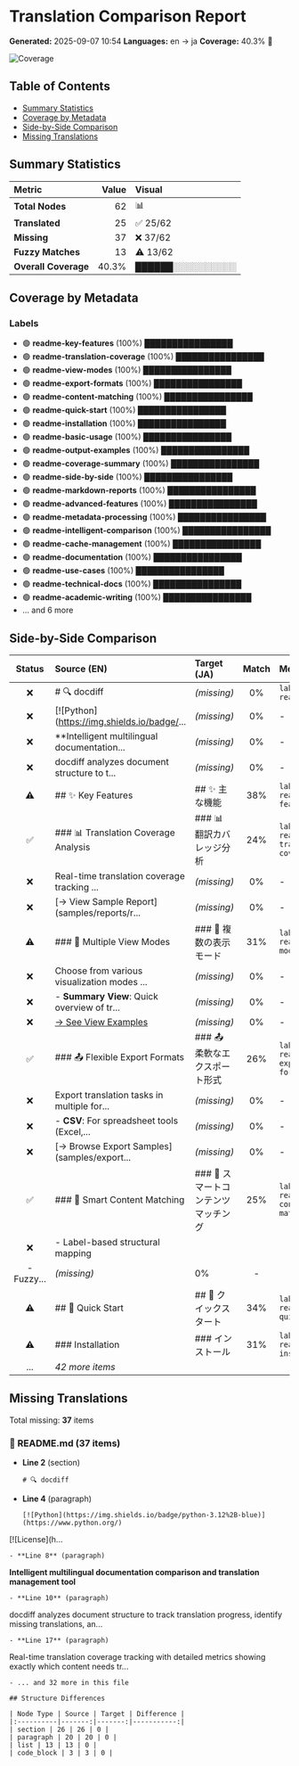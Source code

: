 # Translation Comparison Report

**Generated:** 2025-09-07 10:54
**Languages:** en → ja
**Coverage:** 40.3% 🔴

![Coverage](https://img.shields.io/badge/coverage-40.3%25-red)

## Table of Contents

- [Summary Statistics](#summary-statistics)
- [Coverage by Metadata](#coverage-by-metadata)
- [Side-by-Side Comparison](#side-by-side-comparison)
- [Missing Translations](#missing-translations)

## Summary Statistics

| Metric | Value | Visual |
|:-------|------:|:-------|
| **Total Nodes** | 62 | 📊 |
| **Translated** | 25 | ✅ 25/62 |
| **Missing** | 37 | ❌ 37/62 |
| **Fuzzy Matches** | 13 | ⚠️ 13/62 |
| **Overall Coverage** | 40.3% | ██████░░░░░░░░░░ |

## Coverage by Metadata

### Labels

- 🟢 **readme-key-features** (100%) ████████████████
- 🟢 **readme-translation-coverage** (100%) ████████████████
- 🟢 **readme-view-modes** (100%) ████████████████
- 🟢 **readme-export-formats** (100%) ████████████████
- 🟢 **readme-content-matching** (100%) ████████████████
- 🟢 **readme-quick-start** (100%) ████████████████
- 🟢 **readme-installation** (100%) ████████████████
- 🟢 **readme-basic-usage** (100%) ████████████████
- 🟢 **readme-output-examples** (100%) ████████████████
- 🟢 **readme-coverage-summary** (100%) ████████████████
- 🟢 **readme-side-by-side** (100%) ████████████████
- 🟢 **readme-markdown-reports** (100%) ████████████████
- 🟢 **readme-advanced-features** (100%) ████████████████
- 🟢 **readme-metadata-processing** (100%) ████████████████
- 🟢 **readme-intelligent-comparison** (100%) ████████████████
- 🟢 **readme-cache-management** (100%) ████████████████
- 🟢 **readme-documentation** (100%) ████████████████
- 🟢 **readme-use-cases** (100%) ████████████████
- 🟢 **readme-technical-docs** (100%) ████████████████
- 🟢 **readme-academic-writing** (100%) ████████████████
- ... and 6 more

## Side-by-Side Comparison

| Status | Source (EN) | Target (JA) | Match | Metadata |
|:------:|:------------|:------------|:-----:|:---------|
| ❌ | # 🔍 docdiff | *(missing)* | 0% | `label: readme-title` |
| ❌ | [![Python](https://img.shields.io/badge/... | *(missing)* | 0% | - |
| ❌ | **Intelligent multilingual documentation... | *(missing)* | 0% | - |
| ❌ | docdiff analyzes document structure to t... | *(missing)* | 0% | - |
| ⚠️ | ## ✨ Key Features | ## ✨ 主な機能 | 38% | `label: readme-key-features` |
| ✅ | ### 📊 Translation Coverage Analysis | ### 📊 翻訳カバレッジ分析 | 24% | `label: readme-translation-coverage` |
| ❌ | Real-time translation coverage tracking ... | *(missing)* | 0% | - |
| ❌ | [→ View Sample Report](samples/reports/r... | *(missing)* | 0% | - |
| ⚠️ | ### 🔄 Multiple View Modes | ### 🔄 複数の表示モード | 31% | `label: readme-view-modes` |
| ❌ | Choose from various visualization modes ... | *(missing)* | 0% | - |
| ❌ | - **Summary View**: Quick overview of tr... | *(missing)* | 0% | - |
| ❌ | [→ See View Examples](samples/views/) | *(missing)* | 0% | - |
| ✅ | ### 📤 Flexible Export Formats | ### 📤 柔軟なエクスポート形式 | 26% | `label: readme-export-formats` |
| ❌ | Export translation tasks in multiple for... | *(missing)* | 0% | - |
| ❌ | - **CSV**: For spreadsheet tools (Excel,... | *(missing)* | 0% | - |
| ❌ | [→ Browse Export Samples](samples/export... | *(missing)* | 0% | - |
| ✅ | ### 🎯 Smart Content Matching | ### 🎯 スマートコンテンツマッチング | 25% | `label: readme-content-matching` |
| ❌ | - Label-based structural mapping
- Fuzzy... | *(missing)* | 0% | - |
| ⚠️ | ## 🚀 Quick Start | ## 🚀 クイックスタート | 34% | `label: readme-quick-start` |
| ⚠️ | ### Installation | ### インストール | 31% | `label: readme-installation` |
| ... | *42 more items* | | | |

## Missing Translations

Total missing: **37** items

### 📄 README.md (37 items)

- **Line 2** (section)
  ```
  # 🔍 docdiff
  ```
- **Line 4** (paragraph)
  ```
  [![Python](https://img.shields.io/badge/python-3.12%2B-blue)](https://www.python.org/)
[![License](h...
  ```
- **Line 8** (paragraph)
  ```
  **Intelligent multilingual documentation comparison and translation management tool**
  ```
- **Line 10** (paragraph)
  ```
  docdiff analyzes document structure to track translation progress, identify missing translations, an...
  ```
- **Line 17** (paragraph)
  ```
  Real-time translation coverage tracking with detailed metrics showing exactly which content needs tr...
  ```
- ... and 32 more in this file

## Structure Differences

| Node Type | Source | Target | Difference |
|:----------|-------:|-------:|-----------:|
| section | 26 | 26 | 0 |
| paragraph | 20 | 20 | 0 |
| list | 13 | 13 | 0 |
| code_block | 3 | 3 | 0 |
